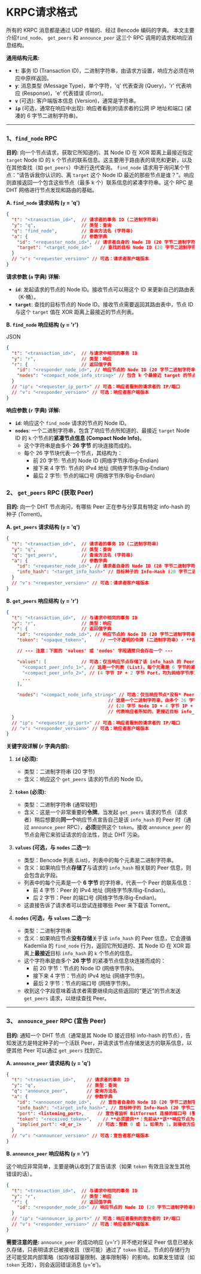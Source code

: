 # KRPC请求格式


所有的 KRPC 消息都是通过 UDP 传输的、经过 Bencode 编码的字典。
本文主要介绍`find_node`、 `get_peers` 和 `announce_peer` 这三个 RPC 调用的请求和响应消息结构。

**通用结构元素:**

- **`t`**: 事务 ID (Transaction ID)，二进制字符串，由请求方设置，响应方必须在响应中原样返回。
- **`y`**: 消息类型 (Message Type)，单个字符，'q' 代表查询 (Query)，'r' 代表响应 (Response)，'e' 代表错误 (Error)。
- **`v`** (可选): 客户端版本信息 (Version)，通常是字符串。
- **`ip`** (可选，通常在响应中出现): 响应者看到的请求者的公网 IP 地址和端口 (紧凑的 6 字节二进制字符串)。

---

### 1、`find_node` RPC

**目的:** 向一个节点请求，获取它所知道的、其 Node ID 在 XOR 距离上最接近指定 `target` Node ID 的 `k` 个节点的联系信息。这主要用于路由表的填充和更新，以及在其他查找（如 `get_peers`）中进行迭代查询。
`find_node` 请求用于询问某个节点：“请告诉我你认识的、离 `target` 这个 Node ID 最近的那些节点是谁？”。响应则直接返回一个包含这些节点（最多 k 个）联系信息的紧凑字符串。这个 RPC 是 DHT 网络进行节点发现和路由的基础。

**A. `find_node` 请求结构 (`y` = 'q')**



```JSON
{
  "t": "<transaction_id>",  // 请求者的事务 ID (二进制字符串)
  "y": "q",                 // 类型：查询
  "q": "find_node",         // 查询方法名 (字符串)
  "a": {                    // 参数字典
    "id": "<requester_node_id>", // 请求者自身的 Node ID (20 字节二进制字符串)
    "target": "<target_node_id>"   // 查找的目标 Node ID (20 字节二进制字符串)
  }
  // "v": "<requester_version>" // 可选：请求者客户端版本
}
```

**请求参数 (`a` 字典) 详解:**

- **`id`**: 发起请求的节点的 Node ID。接收节点可以用这个 ID 来更新自己的路由表（K-桶）。
- **`target`**: 查找的目标节点的 Node ID。接收节点需要返回其路由表中，节点 ID 与这个 `target` 值在 XOR 距离上最接近的节点列表。

**B. `find_node` 响应结构 (`y` = 'r')**

JSON

```JSON
{
  "t": "<transaction_id>",  // 与请求中相同的事务 ID
  "y": "r",                 // 类型：响应
  "r": {                    // 返回值字典
    "id": "<responder_node_id>", // 响应节点的 Node ID (20 字节二进制字符串)
    "nodes": "<compact_node_info_string>" // 包含 k 个最接近 target 的节点信息的字符串
  }
  // "ip": "<requester_ip_port>" // 可选：响应者看到的请求者的 IP/端口
  // "v": "<responder_version>" // 可选：响应者客户端版本
}
```

**响应参数 (`r` 字典) 详解:**

- **`id`**: 响应这个 `find_node` 请求的节点的 Node ID。
- **`nodes`**: 一个二进制字符串，包含了响应节点所知道的、最接近 `target` Node ID 的 `k` 个节点的**紧凑节点信息 (Compact Node Info)**。
    - 这个字符串是由多个 **26 字节** 的块连接而成的。
    - 每个 26 字节块代表一个节点，其结构为：
        - 前 20 字节: 节点的 Node ID (网络字节序/Big-Endian)
        - 接下来 4 字节: 节点的 IPv4 地址 (网络字节序/Big-Endian)
        - 最后 2 字节: 节点的端口号 (网络字节序/Big-Endian)


### 2、 `get_peers` RPC (获取 Peer)

**目的:** 向一个 DHT 节点询问，有哪些 Peer 正在参与分享具有特定 info-hash 的种子 (Torrent)。

**A. `get_peers` 请求结构 (`y` = 'q')**


```json
{
  "t": "<transaction_id>",  // 请求者的事务 ID (二进制字符串)
  "y": "q",                 // 类型：查询
  "q": "get_peers",         // 查询方法名 (字符串)
  "a": {                    // 参数字典
    "id": "<requester_node_id>", // 请求者自身的 Node ID (20 字节二进制字符串)
    "info_hash": "<target_info_hash>" // 目标种子的 Info-Hash (20 字节二进制字符串) - 这是查找的 KEY
  }
  // "v": "<requester_version>" // 可选：请求者客户端版本
}
```

**B. `get_peers` 响应结构 (`y` = 'r')**


```json
{
  "t": "<transaction_id>",  // 与请求中相同的事务 ID
  "y": "r",                 // 类型：响应
  "r": {                    // 返回值字典
    "id": "<responder_node_id>", // 响应节点的 Node ID (20 字节二进制字符串)
    "token": "<opaque_token>",     // 一个不透明的令牌 (二进制字符串) - **非常关键**，用于后续的 announce_peer

    // --- 注意：下面的 'values' 或 'nodes' 字段通常只会存在一个 ---

    "values": [             // 可选：仅当响应节点存储了该 info_hash 的 Peer 信息时包含此字段
      "<compact_peer_info_1>", // 这是一个列表 (List)，每个元素是 6 字节的紧凑 Peer 信息 (IP+Port)
      "<compact_peer_info_2>", // (4 字节 IP + 2 字节 Port，均为网络字节序)
      ...
    ],

    "nodes": "<compact_node_info_string>" // 可选：仅当响应节点*没有* Peer 信息时包含此字段
                                      // 这是一个二进制字符串，由多个 26 字节的紧凑节点信息块连接而成
                                      // (20 字节 Node ID + 4 字节 IP + 2 字节 Port，均为网络字节序)
                                      // 代表响应者所知的、更接近目标 info_hash 的其他 DHT 节点
  }
  // "ip": "<requester_ip_port>" // 可选：响应者看到的请求者的 IP/端口
  // "v": "<responder_version>" // 可选：响应者客户端版本
}
```


**关键字段详解 (`r` 字典内部):**

1. **`id` (必须):**
    
    - 类型：二进制字符串 (20 字节)
    - 含义：响应这个 `get_peers` 请求的节点的 Node ID。
2. **`token` (必须):**
    
    - 类型：二进制字符串 (通常较短)
    - 含义：这是一个非常重要的**令牌**。当发起 `get_peers` 请求的节点（请求者）稍后想要向**同一个**响应节点宣告自己是该 `info_hash` 的 Peer 时（通过 `announce_peer` RPC），**必须**提供这个 `token`。接收 `announce_peer` 的节点会用它来验证请求的合法性，防止 DHT 污染。
3. **`values` (可选，与 `nodes` 二选一):**
    
    - 类型：Bencode 列表 (List)，列表中的每个元素是二进制字符串。
    - 含义：如果响应节点**存储了**与请求的 `info_hash` 相关联的 Peer 信息，则会包含此字段。
    - 列表中的每个元素是一个 **6 字节** 的字符串，代表一个 Peer 的联系信息：
        - 前 4 字节：Peer 的 IPv4 地址 (网络字节序/Big-Endian)。
        - 后 2 字节：Peer 的端口号 (网络字节序/Big-Endian)。
    - 这直接告诉了请求者可以尝试连接哪些 Peer 来下载该 Torrent。
4. **`nodes` (可选，与 `values` 二选一):**
    
    - 类型：二进制字符串
    - 含义：如果响应节点**没有存储**关于该 `info_hash` 的 Peer 信息，它会遵循 Kademlia 的 `find_node` 行为，返回它所知道的、其 Node ID 在 XOR 距离上**最接近**目标 `info_hash` 的 `k` 个节点的信息。
    - 这个字符串是由多个 **26 字节** 的紧凑节点信息块连接而成的：
        - 前 20 字节：节点的 Node ID (网络字节序)。
        - 接下来 4 字节：节点的 IPv4 地址 (网络字节序)。
        - 最后 2 字节：节点的端口号 (网络字节序)。
    - 收到这个字段意味着请求者需要继续向这些返回的“更近”的节点发送 `get_peers` 请求，以继续查找 Peer。


---

### 3、 `announce_peer` RPC (宣告 Peer)

**目的:** 通知一个 DHT 节点（通常是其 Node ID 接近目标 info-hash 的节点），告知发送方是特定种子的一个活跃 Peer，并请求该节点存储发送方的联系信息，以便其他 Peer 可以通过 `get_peers` 找到它。

**A. `announce_peer` 请求结构 (`y` = 'q')**


```json
{
  "t": "<transaction_id>",    // 请求者的事务 ID
  "y": "q",                   // 类型：查询
  "q": "announce_peer",       // 查询方法名
  "a": {                      // 参数字典
    "id": "<announcer_node_id>",   // 宣告者自身的 Node ID (20 字节二进制字符串)
    "info_hash": "<target_info_hash>", // 目标种子的 Info-Hash (20 字节二进制字符串)
    "port": <listening_port>,     // 宣告者监听 BitTorrent 连接的端口号 (整数)
    "token": "<received_token>",    // **必须提供**：先前从**该**响应节点为**同一** info_hash 调用 `get_peers` 时收到的那个 `token` (二进制字符串) - **非常关键**
    "implied_port": <0_or_1>      // 可选：整数 0 或 1。如果为 1，则接收方应忽略 'port' 参数，使用该 UDP 包的源端口；如果为 0 或省略，则使用 'port' 参数。
  }
  // "v": "<announcer_version>" // 可选：宣告者客户端版本
}
```

**B. `announce_peer` 响应结构 (`y` = 'r')**

这个响应非常简单，主要是确认收到了宣告请求（如果 `token` 有效且没发生其他错误的话）。


```json
{
  "t": "<transaction_id>",  // 与请求中相同的事务 ID
  "y": "r",                 // 类型：响应
  "r": {                    // 返回值字典
    "id": "<responder_node_id>" // 响应节点的 Node ID (20 字节二进制字符串) - 基本上就是确认收到
  }
  // "ip": "<announcer_ip_port>" // 可选：响应者看到的宣告者的 IP/端口
  // "v": "<responder_version>" // 可选：响应者客户端版本
}
```

**需要注意的是:** `announce_peer` 的成功响应 (`y`='r') 并不绝对保证 Peer 信息已被永久存储，只表明请求已被接收且（很可能）通过了 `token` 验证。节点的存储行为还可能受其内部策略（如存储容量限制、速率限制等）的影响。如果发生错误（如 `token` 无效），则会返回错误消息 (`y`='e')。





